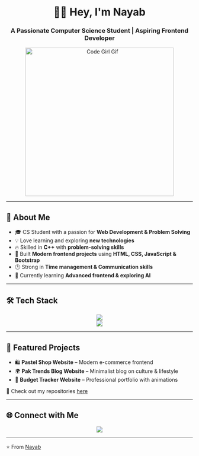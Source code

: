 
<!-- Profile Header -->
<h1 align="center">👩‍💻 Hey, I'm Nayab</h1>
<h3 align="center">A Passionate Computer Science Student | Aspiring Frontend Developer</h3>

<p align="center">
  <img src="https://media.giphy.com/media/L1R1tvI9svkIWwpVYr/giphy.gif" width="400" alt="Code Girl Gif"/>
</p>

---

## 🚀 About Me
- 🎓 CS Student with a passion for **Web Development & Problem Solving**  
- 💡 Love learning and exploring **new technologies**  
- 🔥 Skilled in **C++** with **problem-solving skills**  
- 🎨 Built **Modern frontend projects** using **HTML, CSS, JavaScript & Bootstrap**  
- 🕒 Strong in **Time management & Communication skills**  
- 🌱 Currently learning **Advanced frontend & exploring AI**  

---

## 🛠️ Tech Stack
<p align="center">
  <!-- Languages -->
  <img src="https://skillicons.dev/icons?i=cpp,html,css,js,bootstrap" />
  <br/>
  <!-- Tools -->
  <img src="https://skillicons.dev/icons?i=git,github,vscode" />
</p>

---

## 📂 Featured Projects
- 🛍️ **Pastel Shop Website** – Modern e-commerce frontend  
- 🌍 **Pak Trends Blog Website** – Minimalist blog on culture & lifestyle  
- 💼 **Budget Tracker Website** – Professional portfolio with animations  

🔗 Check out my repositories [here](https://github.com/Nayab-Naeem)

---

## 🌐 Connect with Me
<p align="center">
  <a href="www.linkedin.com/in/nayab-naeem-87a944378" target="_blank">
    <img src="https://img.shields.io/badge/LinkedIn-blue?style=for-the-badge&logo=linkedin&logoColor=white"/>
  </a>
  
</p>

---

⭐️ From [Nayab](https://github.com/Nayab-Naeem)

